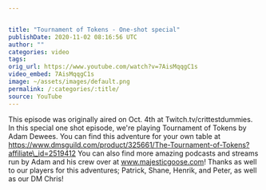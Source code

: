 ```yaml
---


title: "Tournament of Tokens - One-shot special"
publishDate: 2020-11-02 08:16:56 UTC
author: ""
categories: video
tags: 
orig_url: https://www.youtube.com/watch?v=7AisMqqgC1s
video_embed: 7AisMqqgC1s
image: ~/assets/images/default.png
permalink: /:categories/:title/
source: YouTube
---
```

This episode was originally aired on Oct. 4th at Twitch.tv/crittestdummies. In this special one shot episode, we're playing Tournament of Tokens by Adam Dewees. You can find this adventure for your own table at https://www.dmsguild.com/product/325661/The-Tournament-of-Tokens?affiliate\_id=2519412 You can also find more amazing podcasts and streams run by Adam and his crew over at www.majesticgoose.com! Thanks as well to our players for this adventures; Patrick, Shane, Henrik, and Peter, as well as our DM Chris!